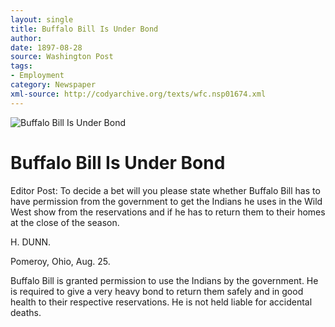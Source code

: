 ```yaml
---
layout: single
title: Buffalo Bill Is Under Bond
author: 
date: 1897-08-28
source: Washington Post
tags:
- Employment
category: Newspaper
xml-source: http://codyarchive.org/texts/wfc.nsp01674.xml
---
```


![Buffalo Bill Is Under Bond](http://codyarchive.org/figures/250/wfc.nsp01674.1.jpg "Buffalo Bill Is Under Bond")

# Buffalo Bill Is Under Bond

Editor Post: To decide a bet will you please state whether Buffalo Bill has to have permission from the government to get the Indians he uses in the Wild West show from the reservations and if he has to return them to their homes at the close of the season.

H. DUNN.

Pomeroy, Ohio, Aug. 25.

Buffalo Bill is granted permission to use the Indians by the government. He is required to give a very heavy bond to return them safely and in good health to their respective reservations. He is not held liable for accidental deaths.